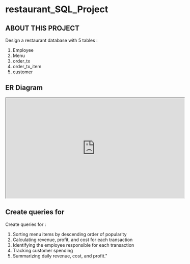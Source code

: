 # restaurant_SQL_Project

## ABOUT THIS PROJECT

Design a restaurant database with 5 tables :

1.  Employee
2.  Menu
3.  order_tx
4.  order_tx_item
5.  customer

## ER Diagram

<iframe width="560" height="315" src='https://dbdiagram.io/embed/63d6847a296d97641d7cd41b'> </iframe>

## Create queries for

Create queries for :

1.  Sorting menu items by descending order of popularity
2.  Calculating revenue, profit, and cost for each transaction
3.  Identifying the employee responsible for each transaction
4.  Tracking customer spending
5.  Summarizing daily revenue, cost, and profit."
